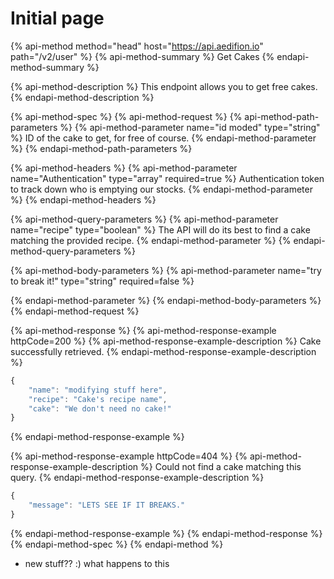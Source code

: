 # Initial page

{% api-method method="head" host="https://api.aedifion.io" path="/v2/user" %}
{% api-method-summary %}
Get Cakes
{% endapi-method-summary %}

{% api-method-description %}
This endpoint allows you to get free cakes.
{% endapi-method-description %}

{% api-method-spec %}
{% api-method-request %}
{% api-method-path-parameters %}
{% api-method-parameter name="id moded" type="string" %}
ID of the cake to get, for free of course.
{% endapi-method-parameter %}
{% endapi-method-path-parameters %}

{% api-method-headers %}
{% api-method-parameter name="Authentication" type="array" required=true %}
Authentication token to track down who is emptying our stocks.
{% endapi-method-parameter %}
{% endapi-method-headers %}

{% api-method-query-parameters %}
{% api-method-parameter name="recipe" type="boolean" %}
The API will do its best to find a cake matching the provided recipe.
{% endapi-method-parameter %}
{% endapi-method-query-parameters %}

{% api-method-body-parameters %}
{% api-method-parameter name="try to break it!" type="string" required=false %}

{% endapi-method-parameter %}
{% endapi-method-body-parameters %}
{% endapi-method-request %}

{% api-method-response %}
{% api-method-response-example httpCode=200 %}
{% api-method-response-example-description %}
Cake successfully retrieved.
{% endapi-method-response-example-description %}

```javascript
{
    "name": "modifying stuff here",
    "recipe": "Cake's recipe name",
    "cake": "We don't need no cake!"
}
```
{% endapi-method-response-example %}

{% api-method-response-example httpCode=404 %}
{% api-method-response-example-description %}
Could not find a cake matching this query.
{% endapi-method-response-example-description %}

```javascript
{
    "message": "LETS SEE IF IT BREAKS."
}
```
{% endapi-method-response-example %}
{% endapi-method-response %}
{% endapi-method-spec %}
{% endapi-method %}

* new stuff?? :\) what happens to this

